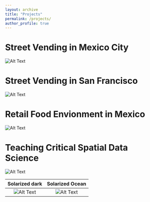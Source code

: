 ```yaml
---
layout: archive
title: "Projects"
permalink: /projects/
author_profile: true
---
```


# Street Vending in Mexico City
![Alt Text](https://media.giphy.com/media/vFKqnCdLPNOKc/giphy.gif)

# Street Vending in San Francisco
![Alt Text](https://media.giphy.com/media/vFKqnCdLPNOKc/giphy.gif)

# Retail Food Envionment in Mexico
![Alt Text](https://tenor.com/be5Dg.gif)

# Teaching Critical Spatial Data Science
![Alt Text](https://media.giphy.com/media/vFKqnCdLPNOKc/giphy.gif)

Solarized dark             |  Solarized Ocean
:-------------------------:|:-------------------------:
![Alt Text](https://media.giphy.com/media/vFKqnCdLPNOKc/giphy.gif)  |  ![Alt Text](https://media.giphy.com/media/vFKqnCdLPNOKc/giphy.gif)
